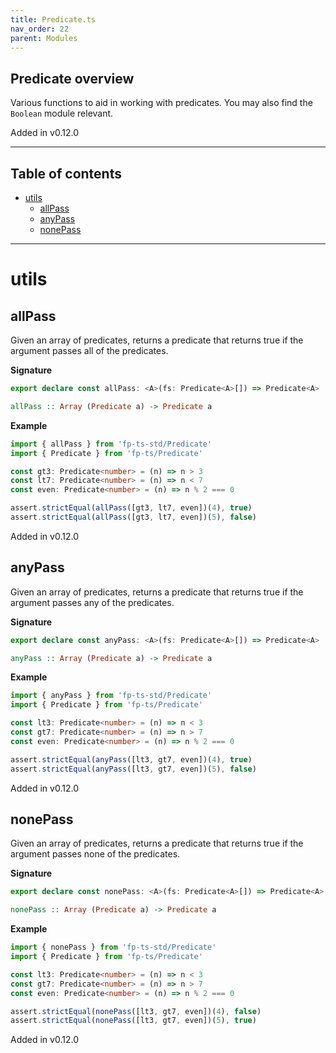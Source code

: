 ```yaml
---
title: Predicate.ts
nav_order: 22
parent: Modules
---
```


## Predicate overview

Various functions to aid in working with predicates. You may also find the
`Boolean` module relevant.

Added in v0.12.0

---

<h2 class="text-delta">Table of contents</h2>

- [utils](#utils)
  - [allPass](#allpass)
  - [anyPass](#anypass)
  - [nonePass](#nonepass)

---

# utils

## allPass

Given an array of predicates, returns a predicate that returns true if the
argument passes all of the predicates.

**Signature**

```ts
export declare const allPass: <A>(fs: Predicate<A>[]) => Predicate<A>
```

```hs
allPass :: Array (Predicate a) -> Predicate a
```

**Example**

```ts
import { allPass } from 'fp-ts-std/Predicate'
import { Predicate } from 'fp-ts/Predicate'

const gt3: Predicate<number> = (n) => n > 3
const lt7: Predicate<number> = (n) => n < 7
const even: Predicate<number> = (n) => n % 2 === 0

assert.strictEqual(allPass([gt3, lt7, even])(4), true)
assert.strictEqual(allPass([gt3, lt7, even])(5), false)
```

Added in v0.12.0

## anyPass

Given an array of predicates, returns a predicate that returns true if the
argument passes any of the predicates.

**Signature**

```ts
export declare const anyPass: <A>(fs: Predicate<A>[]) => Predicate<A>
```

```hs
anyPass :: Array (Predicate a) -> Predicate a
```

**Example**

```ts
import { anyPass } from 'fp-ts-std/Predicate'
import { Predicate } from 'fp-ts/Predicate'

const lt3: Predicate<number> = (n) => n < 3
const gt7: Predicate<number> = (n) => n > 7
const even: Predicate<number> = (n) => n % 2 === 0

assert.strictEqual(anyPass([lt3, gt7, even])(4), true)
assert.strictEqual(anyPass([lt3, gt7, even])(5), false)
```

Added in v0.12.0

## nonePass

Given an array of predicates, returns a predicate that returns true if the
argument passes none of the predicates.

**Signature**

```ts
export declare const nonePass: <A>(fs: Predicate<A>[]) => Predicate<A>
```

```hs
nonePass :: Array (Predicate a) -> Predicate a
```

**Example**

```ts
import { nonePass } from 'fp-ts-std/Predicate'
import { Predicate } from 'fp-ts/Predicate'

const lt3: Predicate<number> = (n) => n < 3
const gt7: Predicate<number> = (n) => n > 7
const even: Predicate<number> = (n) => n % 2 === 0

assert.strictEqual(nonePass([lt3, gt7, even])(4), false)
assert.strictEqual(nonePass([lt3, gt7, even])(5), true)
```

Added in v0.12.0
